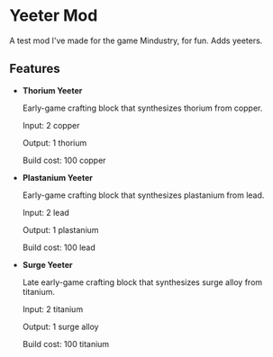 # Yeeter Mod
A test mod I've made for the game Mindustry, for fun. Adds yeeters.


## Features
- **Thorium Yeeter**

  Early-game crafting block that synthesizes thorium from copper.

  Input: 2 copper

  Output: 1 thorium

  Build cost: 100 copper

- **Plastanium Yeeter**

  Early-game crafting block that synthesizes plastanium from lead.

  Input: 2 lead

  Output: 1 plastanium

  Build cost: 100 lead
  
- **Surge Yeeter**

  Late early-game crafting block that synthesizes surge alloy from titanium.

  Input: 2 titanium

  Output: 1 surge alloy

  Build cost: 100 titanium
